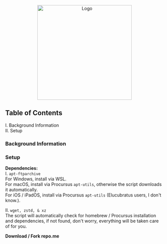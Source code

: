 <p align="center">
  <img align=center src="https://i.imgur.com/RcY9qnM.png" alt="Logo" height="300">
</p>

## Table of Contents
I. Background Information  </br>
II. Setup  </br>

### Background Information

### Setup
**Dependencies:**  </br>
I. `apt-ftparchive`  </br>
For Windows, install via WSL.  </br>
For macOS, install via Procursus `apt-utils`, otherwise the script downloads it automatically.  </br>
For iOS / iPadOS, install via Procursus `apt-utils` (Elucubratus users, I don't know.).  </br>

II. `wget, zstd, & xz`  </br>
The script will automatically check for homebrew / Procursus installation and dependencies, if not found, don't worry, everything will be taken care of for you.

**Download / Fork repo.me**
